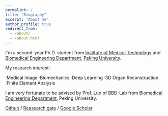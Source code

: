 ```yaml
---
permalink: /
title: "Biography"
excerpt: "About me"
author_profile: true
redirect_from: 
  - /about/
  - /about.html
---
```



I'm a second-year Ph.D. student from [Institute of Medical Technology](https://imt.bjmu.edu.cn/) and [Biomedical Engineering Department](https://bme.bjmu.edu.cn/), [Peking University](https://www.pku.edu.cn/). 

My research interest:

  ·Medical Image
  ·Biomechanics
  ·Deep Learning
  ·3D Organ Reconstruction
  ·Finite Element Analysis
    
I am very fortunate to be advised by [Prof. Luo](https://bme.bjmu.edu.cn/szdw/223027.htm) of BBD-Lab from [Biomedical Engineering Department](https://bme.bjmu.edu.cn/), Peking University.

 [Github](https://github.com/stranger47-MCI) / [Reasearch gate](https://www.researchgate.net/profile/Hui-Wang-541) / [Google Scholar](https://scholar.google.com/citations?user=6iSnKRkAAAAJ&hl=zh-CN)


